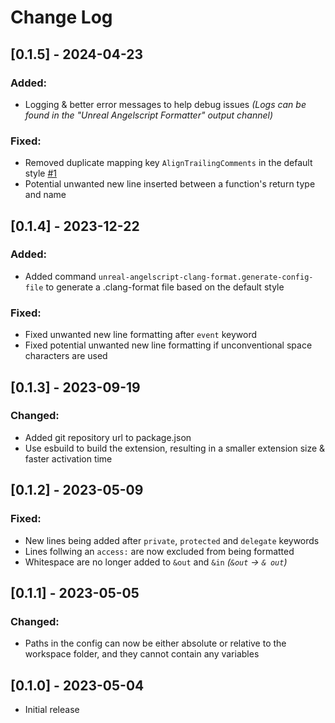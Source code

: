 # Change Log

## [0.1.5] - 2024-04-23

### Added:
- Logging & better error messages to help debug issues _(Logs can be found in the "Unreal Angelscript Formatter" output channel)_

### Fixed:
- Removed duplicate mapping key `AlignTrailingComments` in the default style [#1](https://github.com/Hazelight/vscode-unreal-angelscript-formatter/issues/1)
- Potential unwanted new line inserted between a function's return type and name

## [0.1.4] - 2023-12-22

### Added:
- Added command `unreal-angelscript-clang-format.generate-config-file` to generate a .clang-format file based on the default style

### Fixed:
- Fixed unwanted new line formatting after `event` keyword
- Fixed potential unwanted new line formatting if unconventional space characters are used

## [0.1.3] - 2023-09-19

### Changed:
- Added git repository url to package.json
- Use esbuild to build the extension, resulting in a smaller extension size & faster activation time

## [0.1.2] - 2023-05-09

### Fixed:
- New lines being added after `private`, `protected` and `delegate` keywords
- Lines follwing an `access:` are now excluded from being formatted
- Whitespace are no longer added to `&out` and `&in` *(`&out` -> `& out`)*

## [0.1.1] - 2023-05-05

### Changed:
- Paths in the config can now be either absolute or relative to the workspace folder, and they cannot contain any variables

## [0.1.0] - 2023-05-04

- Initial release